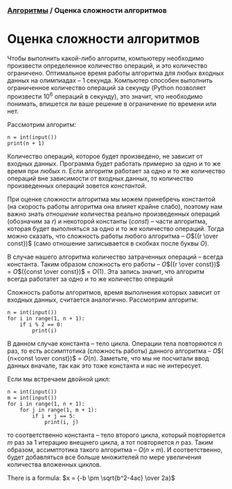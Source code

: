 ### [Алгоритмы](README.md) / Оценка сложности алгоритмов

# **Оценка сложности алгоритмов**

Чтобы выполнить какой-либо алгоритм, компьютеру необходимо произвести определенное количество операций, и это количество ограничено. Оптимальное время работы алгоритма для любых входных данных на олимпиадах – 1 секунда. Компьютер способен выполнить ограниченное количество операций за секунду (Python позволяет произвести $10^6$ операций в секунду), это значит, что необходимо понимать, впишется ли ваше решение в ограничение по времени или нет.

Рассмотрим алгоритм:

    n = int(input())
    print(n + 1)

Количество операций, которое будет произведено, не зависит от входных данных. Программа будет работать примерно за одно и то же время при любых *n*. Если алгоритм работает за одно и то же количество операций вне зависимости от входных данных, то количество произведенных операций зовется *константой*. 

При оценке сложности алгоритма мы можем принебречь константой (на скорость работы алгоритма она влияет крайне слабо), поэтому нам важно знать *отношение* количества реально произведенных операций (обозначим за $r$) и некоторой константы ($const$) – части алгоритма, которая будет выполняться за одно и то же количество операций. Тогда можно сказать, что сложность работы любого алгоритма – *O*$({r \over const})$ (само отношение записывается в скобках после буквы *O*).

В случае нашего алгоритма количество затраченных операций – всегда константа. Таким образом сложность его работы – *O*$({r \over const})$ = *O*$({const \over const})$ = *O*$(1)$. Эта запись значит, что алгоритм всегда работатет за одно и то же количество операций

Сложность работы алгоритмов, время выполнения которых зависит от входных данных, считается аналогично. Рассмотрим алгоритм:

    n = int(input())
    for i in range(1, n + 1):
        if i % 2 == 0:
            print(i)

В данном случае константа – тело цикла. Операции тела повторяются $n$ раз, то есть ассимптотика (сложность работы) данного алгоритма – *O*$( {n×const \over const})$ = *O*$(n)$. Заметьте, что мы не посчитали ввод данных вначале, так как это тоже константа и нас не интересует.

Если мы встречаем двойной цикл:

    n = int(input())
    m = int(input())
    for i in range(1, n + 1):
        for j in range(1, m + 1):
            if i + j == 5:
                print(i, j)

то соответственно константа – тело второго цикла, который повторяется $m$ раз за $1$ итерацию внещнего цикла, а тот повторяется *n* раз. Таким образом, ассимптотика такого алгоритма – *O*$(n\times m)$. И соответственно, будет добавляться все больше множителей по мере увеличения количества вложенных циклов.

There is a formula: $x = {-b \pm \sqrt{b^2-4ac} \over 2a}$
